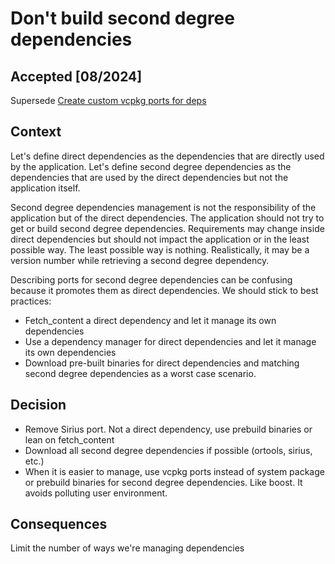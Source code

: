 # Don't build second degree dependencies

## Accepted [08/2024]

Supersede [Create custom vcpkg ports for deps](./%5B009%5D%20Create_custom_vcpkg_ports_for_deps.md)

## Context

Let's define direct dependencies as the dependencies that are directly used by the application.
Let's define second degree dependencies as the dependencies that are used by the direct dependencies but not the application itself.

Second degree dependencies management is not the responsibility of the application but of the direct dependencies.
The application should not try to get or build second degree dependencies. Requirements may change inside direct dependencies but should not impact
the application or in the least possible way.
The least possible way is nothing. Realistically, it may be a version number while retrieving a second degree dependency.

Describing ports for second degree dependencies can be confusing because it promotes them as direct dependencies.
We should stick to best practices:
* Fetch_content a direct dependency and let it manage its own dependencies
* Use a dependency manager for direct dependencies and let it manage its own dependencies
* Download pre-built binaries for direct dependencies and matching second degree dependencies as a worst case scenario.

## Decision

* Remove Sirius port. Not a direct dependency, use prebuild binaries or lean on fetch_content
* Download all second degree dependencies if possible (ortools, sirius, etc.)
* When it is easier to manage, use vcpkg ports instead of system package or prebuild binaries for second degree dependencies. Like boost.
It avoids polluting user environment.

## Consequences

Limit the number of ways we're managing dependencies
